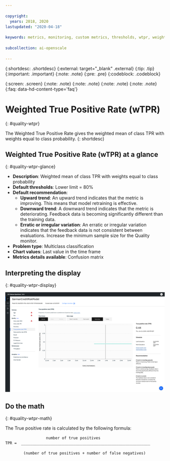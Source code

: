 ```yaml
---

copyright:
  years: 2018, 2020
lastupdated: "2020-04-18"

keywords: metrics, monitoring, custom metrics, thresholds, wtpr, weighted true positive rate, score, schedule, recommendation

subcollection: ai-openscale

---
```


{:shortdesc: .shortdesc}
{:external: target="_blank" .external}
{:tip: .tip}
{:important: .important}
{:note: .note}
{:pre: .pre}
{:codeblock: .codeblock}

{:screen: .screen}
{:note: .note}
{:note: .note}
{:note: .note}
{:note: .note}
{:faq: data-hd-content-type='faq'}

# Weighted True Positive Rate (wTPR)
{: #quality-wtpr}

The Weighted True Positive Rate gives the weighted mean of class TPR with weights equal to class probability.
{: shortdesc)

## Weighted True Positive Rate (wTPR) at a glance
{: #quality-wtpr-glance}

- **Description**: Weighted mean of class TPR with weights equal to class probability
- **Default thresholds**: Lower limit = 80%
- **Default recommendation**:
   - **Upward trend**: An upward trend indicates that the metric is improving. This means that model retraining is effective.
   - **Downward trend**: A downward trend indicates that the metric is deteriorating. Feedback data is becoming significantly different than the training data.
   - **Erratic or irregular variation**: An erratic or irregular variation indicates that the feedback data is not consistent between evaluations. Increase the minimum sample size for the Quality monitor.
- **Problem type**: Multiclass classification
- **Chart values**: Last value in the time frame
- **Metrics details available**: Confusion matrix

## Interpreting the display
{: #quality-wtpr-display}

![Weighted True Positive Rate is displayed](images/wos-quality-tpr.png)

## Do the math
{: #quality-wtpr-math}

The True positive rate is calculated by the following formula:

```
                  number of true positives
TPR =  _________________________________________________________

        (number of true positives + number of false negatives)
```